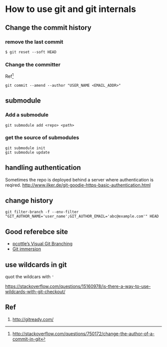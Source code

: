 # How to use git and git internals

## Change the commit history

### remove the last commit

```
$ git reset --soft HEAD
```

### Change the committer

Ref[^1]

```
git commit --amend --author "USER_NAME <EMAIL_ADDR>"
```

## submodule

### Add a submodule

```
git submodule add <repo> <path>
```

### get the source of submodules

```
git submodule init
git submodule update
```

## handling authentication

Sometimes the repo is deployed behind a server where authentication is reqired.
http://www.ilker.de/git-goodie-https-basic-authentication.html


## change history

```
git filter-branch -f --env-filter "GIT_AUTHOR_NAME='user_name';GIT_AUTHOR_EMAIL='abc@example.com'" HEAD
```

## Good referebce site

- [pcottle’s Visual Git Branching ](http://pcottle.github.io/learnGitBranching/)
- [Git immersion](http://gitimmersion.com/index.html)

[^1]: http://stackoverflow.com/questions/750172/change-the-author-of-a-commit-in-git


## use wildcards in git

quot the wildcars with `'`

https://stackoverflow.com/questions/15160978/is-there-a-way-to-use-wildcards-with-git-checkout/



## Ref

1. http://gitready.com/
